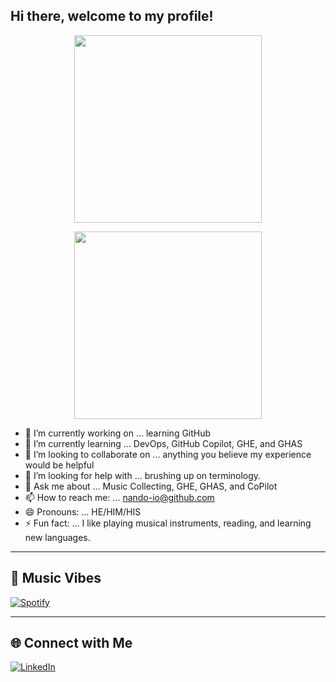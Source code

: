 ## Hi there, welcome to my profile! 

<p align="center">
  <img src="https://media.giphy.com/media/9J7tdYltWyXIY/giphy.gif" width="300"/>
</p>

<p align="center">
  <img src="https://media.giphy.com/media/9J7tdYltWyXIY/giphy.gif" width="300"/>
</p>

- 🔭 I’m currently working on ... learning GitHub
- 🌱 I’m currently learning ... DevOps, GitHub Copilot, GHE, and GHAS
- 👯 I’m looking to collaborate on ... anything you believe my experience would be helpful
- 🤔 I’m looking for help with ... brushing up on terminology. 
- 💬 Ask me about ... Music Collecting, GHE, GHAS, and CoPilot
- 📫 How to reach me: ... nando-io@github.com
- 😄 Pronouns: ... HE/HIM/HIS
- ⚡ Fun fact: ... I like playing musical instruments, reading, and learning new languages. 


---

## 🎵 Music Vibes
[![Spotify](https://novatorem-username.vercel.app/api/spotify)](https://open.spotify.com/user/31hvydl2mhczhnoaqmi6ahc43d6e)

---

## 🌐 Connect with Me  
[![LinkedIn](https://img.shields.io/badge/-LinkedIn-0A66C2?style=flat&logo=linkedin&logoColor=white)](https://www.linkedin.com/in/fernandocuevasuw/)
